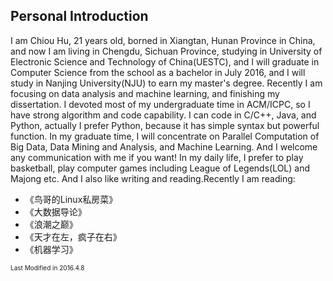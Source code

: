 
## Personal Introduction
   I am Chiou Hu, 21 years old, borned in Xiangtan, Hunan Province in China, and now I am living in Chengdu, Sichuan Province, studying in University of Electronic Science and Technology of China(UESTC), and I will graduate in Computer Science from the school as a bachelor in July 2016, and I will study in Nanjing University(NJU) to earn my master's degree.
   Recently I am focusing on data analysis and machine learning, and  finishing my dissertation.
   I devoted most of my undergraduate time in ACM/ICPC, so I have strong algorithm and code capability. I can code in C/C++, Java, and Python, actually I prefer Python, because it has simple syntax but powerful function.
   In my graduate time, I will concentrate on Parallel Computation of Big Data, Data Mining and Analysis, and Machine Learning. And I welcome any communication with me if you want!
   In my daily life, I prefer to play basketball, play computer games including League of Legends(LOL) and Majong etc. And I also like writing and reading.Recently I am reading:
   * 《鸟哥的Linux私房菜》
   * 《大数据导论》
   * 《浪潮之巅》
   * 《天才在左，疯子在右》
   * 《机器学习》


<p></p>
<p></p>
<p></p>
<font size=1>Last Modified in 2016.4.8</font>

